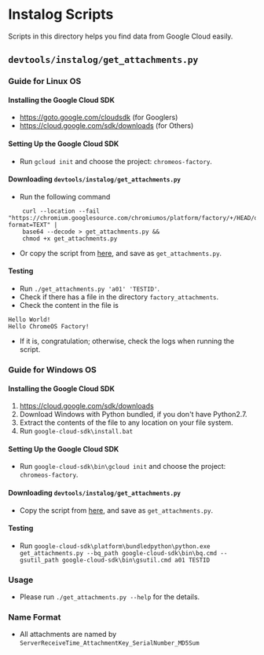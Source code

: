 # Instalog Scripts

Scripts in this directory helps you find data from Google Cloud easily.

## `devtools/instalog/get_attachments.py`

### Guide for Linux OS

#### Installing the Google Cloud SDK

*   https://goto.google.com/cloudsdk (for Googlers)
*   https://cloud.google.com/sdk/downloads (for Others)

#### Setting Up the Google Cloud SDK

*   Run `gcloud init` and choose the project: `chromeos-factory`.

#### Downloading `devtools/instalog/get_attachments.py`

*   Run the following command
```
    curl --location --fail "https://chromium.googlesource.com/chromiumos/platform/factory/+/HEAD/devtools/instalog/get_attachments.py?format=TEXT" |
    base64 --decode > get_attachments.py &&
    chmod +x get_attachments.py
```
*   Or copy the script from [here](get_attachments.py?format=TEXT), and save as
    `get_attachments.py`.

#### Testing

*   Run `./get_attachments.py 'a01' 'TESTID'`.
*   Check if there has a file in the directory `factory_attachments`.
*   Check the content in the file is
```
Hello World!
Hello ChromeOS Factory!
```
*   If it is, congratulation; otherwise, check the logs when running the
    script.

### Guide for Windows OS

#### Installing the Google Cloud SDK

1.  https://cloud.google.com/sdk/downloads
2.  Download Windows with Python bundled, if you don't have Python2.7.
3.  Extract the contents of the file to any location on your file system.
4.  Run `google-cloud-sdk\install.bat`

#### Setting Up the Google Cloud SDK

*   Run `google-cloud-sdk\bin\gcloud init` and choose the project:
    `chromeos-factory`.

#### Downloading `devtools/instalog/get_attachments.py`

*   Copy the script from [here](get_attachments.py?format=TEXT), and save as
    `get_attachments.py`.

#### Testing

*   Run `google-cloud-sdk\platform\bundledpython\python.exe get_attachments.py
    --bq_path google-cloud-sdk\bin\bq.cmd
    --gsutil_path google-cloud-sdk\bin\gsutil.cmd
    a01 TESTID`

### Usage

*   Please run `./get_attachments.py --help` for the details.

### Name Format

*   All attachments are named by
    `ServerReceiveTime_AttachmentKey_SerialNumber_MD5Sum`
